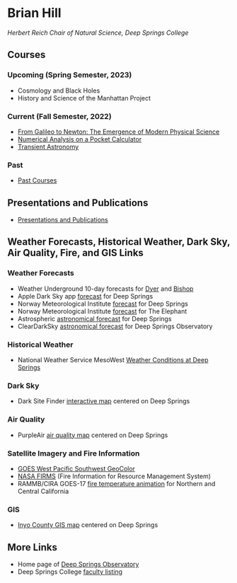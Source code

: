 # Brian Hill

*Herbert Reich Chair of Natural Science, Deep Springs College*

## Courses

### Upcoming (Spring Semester, 2023)

* Cosmology and Black Holes
* History and Science of the Manhattan Project

### Current (Fall Semester, 2022)

* [From Galileo to Newton: The Emergence of Modern Physical Science](./newton/index.html)
* [Numerical Analysis on a Pocket Calculator](./numerical-analysis/index.html)
* [Transient Astronomy](./transient-astronomy/index.html)

### Past

* [Past Courses](./past_courses.html)

## Presentations and Publications

* [Presentations and Publications](./presentations_and_publications.html)

## Weather Forecasts, Historical Weather, Dark Sky, Air Quality, Fire, and GIS Links

### Weather Forecasts

* Weather Underground 10-day forecasts for [Dyer](https://www.wunderground.com/forecast/us/nv/dyer) and [Bishop](https://www.wunderground.com/forecast/us/ca/bishop)
* Apple Dark Sky app [forecast](https://darksky.net/forecast/37.3749,-117.9802/us12/en) for Deep Springs
* Norway Meteorological Institute [forecast](https://www.yr.no/en/forecast/daily-table/37.3749,-117.9802) for Deep Springs
* Norway Meteorological Institute [forecast](https://www.yr.no/en/forecast/graph/2-5346035/United%20States/California/Inyo%20County/The%20Elephant) for The Elephant
* Astrospheric [astronomical forecast](https://www.astrospheric.com/?Latitude=37.3749&Longitude=-117.9802) for Deep Springs
* ClearDarkSky [astronomical forecast](https://www.cleardarksky.com/c/DpSprObCAkey.html?1) for Deep Springs Observatory

### Historical Weather

* National Weather Service MesoWest [Weather Conditions at Deep Springs](https://www.wrh.noaa.gov/mesowest/timeseries.php?sid=DPSC1)

### Dark Sky

* Dark Site Finder [interactive map](https://darksitefinder.com/maps/world.html#10/37.3749/-117.9802) centered on Deep Springs

### Air Quality

* PurpleAir [air quality map](https://www.purpleair.com/map?opt=1/i/mPM25/a60/cC0#10.04/37.3749/-117.9802) centered on Deep Springs

### Satellite Imagery and Fire Information

* [GOES West Pacific Southwest GeoColor](https://www.star.nesdis.noaa.gov/goes/sector_band.php?sat=G17&sector=psw&band=GEOCOLOR&length=12)
* [NASA FIRMS](https://firms2.modaps.eosdis.nasa.gov/map/#d:today;@-118.2,41.0,6z) (Fire Information for Resource Management System)
* RAMMB/CIRA GOES-17 [fire temperature animation](https://rammb-slider.cira.colostate.edu/?sat=goes-17&z=5&im=12&ts=1&st=0&et=0&speed=200&motion=loop&map=1&lat=0&opacity%5B0%5D=1&hidden%5B0%5D=0&pause=0&slider=-1&hide_controls=1&mouse_draw=0&follow_feature=0&follow_hide=0&s=rammb-slider&sec=full_disk&p%5B0%5D=fire_temperature&x=13488.140625&y=3295.15625) for Northern and Central California

### GIS

* [Inyo County GIS map](https://gis.inyoco.com/arcgis/apps/webappviewer/index.html?id=4f0e9813612040c3994f0ec22235fba4&center=413215.4992%2C4136912.6261%2C26911&scale=7040.6821) centered on Deep Springs

## More Links

* Home page of [Deep Springs Observatory](./deep-springs-observatory/)
* Deep Springs College [faculty listing](https://deepsprings.edu/academics/#faculty)
